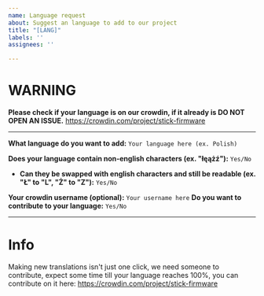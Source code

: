 ```yaml
---
name: Language request
about: Suggest an language to add to our project
title: "[LANG]"
labels: ''
assignees: ''

---
```


# WARNING
**Please check if your language is on our crowdin, if it already is DO NOT OPEN AN ISSUE.**
https://crowdin.com/project/stick-firmware

---

**What language do you want to add:** ``Your language here (ex. Polish)``

**Does your language contain non-english characters (ex. "łęążź"):** ``Yes/No``
- **Can they be swapped with english characters and still be readable (ex. "Ł" to "L", "Ż" to "Z"):** ``Yes/No``

**Your crowdin username (optional):** ``Your username here``
**Do you want to contribute to your language:** ``Yes/No``

---

# Info
Making new translations isn't just one click, we need someone to contribute, expect some time till your language reaches 100%, you can contribute on it here: https://crowdin.com/project/stick-firmware
